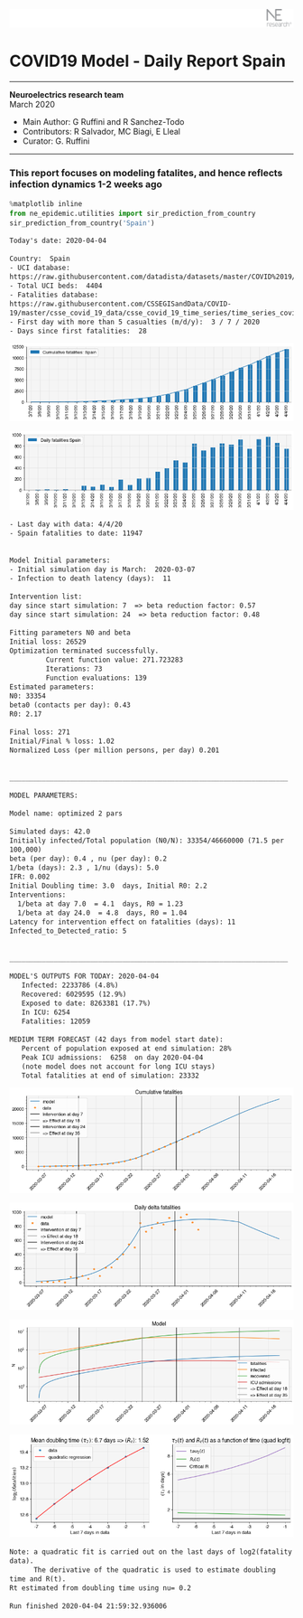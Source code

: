 ![](./images/logo.png)
# COVID19 Model - Daily Report Spain

---

**Neuroelectrics research team**  
March 2020  
* Main Author: G Ruffini and R Sanchez-Todo  
* Contributors: R Salvador, MC Biagi, E Lleal
* Curator: G. Ruffini

---

### This report focuses on modeling fatalites, and hence reflects infection dynamics 1-2 weeks ago


```python
%matplotlib inline
from ne_epidemic.utilities import sir_prediction_from_country
sir_prediction_from_country('Spain')
```

    Today's date: 2020-04-04 
    
    Country:  Spain
    - UCI database:  https://raw.githubusercontent.com/datadista/datasets/master/COVID%2019/ccaa_camas_uci_2017.csv
    - Total UCI beds:  4404
    - Fatalities database:  https://raw.githubusercontent.com/CSSEGISandData/COVID-19/master/csse_covid_19_data/csse_covid_19_time_series/time_series_covid19_deaths_global.csv
    - First day with more than 5 casualties (m/d/y):  3 / 7 / 2020
    - Days since first fatalities:  28



![png](01%20-%20Daily_Report_Spain_files/01%20-%20Daily_Report_Spain_2_1.png)



![png](01%20-%20Daily_Report_Spain_files/01%20-%20Daily_Report_Spain_2_2.png)


    - Last day with data: 4/4/20
    - Spain fatalities to date: 11947
     
    
    Model Initial parameters:
    - Initial simulation day is March:  2020-03-07
    - Infection to death latency (days):  11
    
    Intervention list:
    day since start simulation: 7  => beta reduction factor: 0.57
    day since start simulation: 24  => beta reduction factor: 0.48
    
    Fitting parameters N0 and beta
    Initial loss: 26529
    Optimization terminated successfully.
             Current function value: 271.723283
             Iterations: 73
             Function evaluations: 139
    Estimated parameters:
    N0: 33354
    beta0 (contacts per day): 0.43
    R0: 2.17
    
    Final loss: 271
    Initial/Final % loss: 1.02
    Normalized Loss (per million persons, per day) 0.201 
    
    
    _____________________________________________________________________
     
    MODEL PARAMETERS:
    
    Model name: optimized 2 pars
    
    Simulated days: 42.0
    Initially infected/Total population (N0/N): 33354/46660000 (71.5 per 100,000)
    beta (per day): 0.4 , nu (per day): 0.2
    1/beta (days): 2.3 , 1/nu (days): 5.0
    IFR: 0.002
    Initial Doubling time: 3.0  days, Initial R0: 2.2
    Interventions:
      1/beta at day 7.0  = 4.1  days, R0 = 1.23
      1/beta at day 24.0  = 4.8  days, R0 = 1.04
    Latency for intervention effect on fatalities (days): 11
    Infected_to_Detected_ratio: 5
    
    
    _____________________________________________________________________
    
    MODEL'S OUTPUTS FOR TODAY: 2020-04-04
       Infected: 2233786 (4.8%)
       Recovered: 6029595 (12.9%)
       Exposed to date: 8263381 (17.7%)
       In ICU: 6254
       Fatalities: 12059
     
    MEDIUM TERM FORECAST (42 days from model start date): 
       Percent of population exposed at end simulation: 28%
       Peak ICU admissions:  6258  on day 2020-04-04
       (note model does not account for long ICU stays)
       Total fatalities at end of simulation: 23332



![png](01%20-%20Daily_Report_Spain_files/01%20-%20Daily_Report_Spain_2_4.png)



![png](01%20-%20Daily_Report_Spain_files/01%20-%20Daily_Report_Spain_2_5.png)



![png](01%20-%20Daily_Report_Spain_files/01%20-%20Daily_Report_Spain_2_6.png)


     



![png](01%20-%20Daily_Report_Spain_files/01%20-%20Daily_Report_Spain_2_8.png)


    Note: a quadratic fit is carried out on the last days of log2(fatality data).
          The derivative of the quadratic is used to estimate doubling time and R(t).
    Rt estimated from doubling time using nu= 0.2
    
    Run finished 2020-04-04 21:59:32.936006

